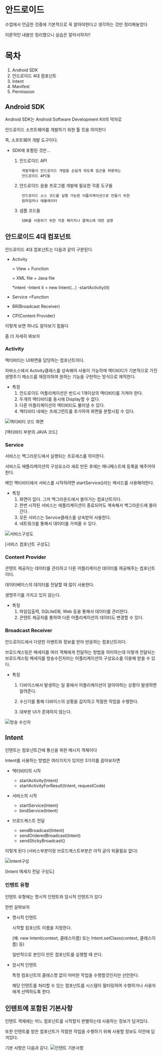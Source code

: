 # 안드로이드

수업에서 언급한 것중에 기본적으로 꼭 알아야한다고 생각하는 것만 정리해놓았다

이론적인 내용만 정리했으니 실습은 알아서하자!!

# 목차

1. Android SDK
2. 안드로이드 4대 컴포넌트
3. Intent
4. Manifest
5. Permission

## Android SDK

Android SDK는 Android Software Development Kit의 약자로

안드로이드 소프트웨어를 개발하기 위한 툴 킷을 의미한다

즉, 소프트웨어 개발 도구이다.

+ SDK에 포함된 것은...

    1. 안드로이드 API

            개발자들이 안드로이드 개발을 손쉽게 하도록 접근을 허용하는
            안드로이드 API들
    2. 안드로이드 응용 프로그램 개발에 필요한 각종 도구들

            안드로이드 소스 코드를 실행 가능한 어플리케이션으로 만들기 위한
            컴파일러나 에뮬레이터

    3. 샘플 코드들

            SDK를 사용하기 위한 각종 패키지나 클래스에 대한 설명

## 안드로이드 4대 컴포넌트

안드로이드 4대 컴포넌트는 다음과 같이 구분된다.

- Activity

    = View + Function

    = XML file + Java file

    *intent
        -Intent it = new Intent(...)
        -startActivity(it)
- Service
    =Function
- BR(Broadcast Receiver)
- CP(Content Provider)

이렇게 보면 하나도 알아보기 힘들다

좀 더 자세히 봐보자

### Activity

액티비티는 UI화면을 담당하는 컴포넌트이다.

자바소스에서 Activity클래스를 상속해야 사용이 가능하며 액티비티가 기본적으로 가진 생명주기 메소드를 재정의하여 원하는 기능을 구현하는 방식으로 제작한다.

+ 특징
    1. 안드로이드 어플리케이션은 반드시 1개이상의 액티비티를 가져야 한다.
    2. 두개의 액티비티를 동시에 Display할 수 없다.
    3. 다른 어플리케이션의 액티비티도 불러낼 수 있다.
    4. 액티비티 내에는 프래그먼트를 추가하여 화면을 분할시킬 수 있다. 

![액티비티 코드 화면](./resource/activity_code.png)

[액티비티 부분의 JAVA 코드]

### Service

서비스는 백그라운드에서 실행되는 프로세스를 의미한다.

서비스도 애플리케이션의 구성요소라 새로 만든 후에는 매니페스트에 등록을 해주어야한다.

메인 액티비티에서 서비스를 시작하려면 startService()라는 메서드를 사용해야한다.

+ 특징
    1. 화면이 없다. 그저 백그라운드에서 돌아가는 컴포넌트이다.
    2. 한번 시작된 서비스는 애플리케이션이 종료되어도 계속해서 백그라운드에 돌아간다.
    3. 모든 서비스는 Service클래스를 상속받아 사용한다.
    4. 네트워크를 통해서 데이터를 가져올 수 있다.

![서비스구성도](./resource/service_content.jpg)

[서비스 컴포넌트 구성도]

### Content Provider

콘텐트 제공자는 데이터를 관리하고 다른 어플리케이션 데이터를 제공해주는 컴포넌트이다.

데이터베이스의 데이터를 전달할 때 많이 사용한다.

생명주기를 가지고 있지 않는다.

+ 특징
    1. 파일입출력, SQLiteDB, Web 등을 통해서 데이터를 관리한다.
    2. 콘텐트 제공자를 통하여 다른 어플리케이션의 데이터도 변경할 수 있다.

### Broadcast Receiver

안드로이드에서 다양한 이벤트와 정보를 받아 반응하는 컴포넌트이다.

브로드캐스팅은 메세지를 여러 객체에게 전달하는 방법을 의미하는데 이렇게 전달되는 브로드캐스팅 메세지를 방송수진자라는 어플리케이션의 구성요소를 이용해 받을 수 있다.

+ 특징
    1. 디바이스에서 발생하는 일 중에서 어플리케이션이 알아야하는 상황이 발생하면 알려준다.

    2. 수신기를 통해 디바이스의 상황을 감지하고 적절한 작업을 수행한다.

    3. 대부분 UI가 존재하지 않는다.

![방송 수신자](./resource/broadcast_content.png)

## Intent

인텐트는 컴포넌트간에 통신을 위한 메시지 객체이다

Intent를 사용하는 방법은 여러가지가 있지만 3가지를 꼽아보자면

+ 액티비티의 시작

    + startActivity(Intent)
    + startActivityForResult(Intent, requestCode)

+ 서비스의 시작

    + startService(Intent)
    + bindService(Intent)

+ 브로드케스트 전달

    + sendBroadcast(Intent)
    + sendOrderedBroadcast(Intent)
    + sendStickyBroadcast()

이렇게 된다 (서비스부분이랑 브로드케스트부분은 아직 굳이 외울필요 없다)

![Intent구성](./resource/intent_content.jpg)

[Intent 메세지 전달 구성도]

### 인텐트 유형

인텐트 유형에는 명시적 인텐트와 암시적 인텐트가 있다

한번 살펴보자

+ 명시적 인텐트

    시작할 컴포넌트 이름을 지정한다.
    
    (예: new Intent(context, 클래스이름) 또는 Intent.setClass(context, 클래스이름) 등)

    일반적으로 본인이 만든 컴포넌트를 실행할 때 쓴다.

+ 암시적 인텐트

    특정 컴포넌트의 클래스명 없이 어떠한 작업을 수행할것인지만 선언한다.

    해당 인텐트를 처리할 수 있는 컴포넌트를 시스템이 필터링하여 수행하거나 사용자에게 선택하도록 한다.

## 인텐트에 포함된 기본사항

인텐트 객체에는 어느 컴포넌트를 시작할지 판별하는데 사용하는 정보가 담겨있다.

또한 인텐트를 받은 컴포넌트가 적절한 작업을 수행하기 위해 사용할 정보도 이안에 담겨있다.

기본 사항은 다음과 같다.
![인텐트 기본사항](./resource/intent_component.png)